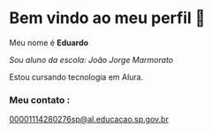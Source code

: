 # Bem vindo ao meu perfil 👋

Meu nome é **Eduardo**

*Sou aluno da escola: João Jorge Marmorato*

Estou cursando tecnologia em Alura.
### Meu contato :

00001114280276sp@al.educacao.sp.gov.br
<!--
**Kaka016/Kaka016** is a ✨ _special_ ✨ repository because its `README.md` (this file) appears on your GitHub profile.

Here are some ideas to get you started:

- 🔭 I’m currently working on ...
- 🌱 I’m currently learning ...
- 👯 I’m looking to collaborate on ...
- 🤔 I’m looking for help with ...
- 💬 Ask me about ...
- 📫 How to reach me: ...
- 😄 Pronouns: ...
- ⚡ Fun fact: ...
-->
